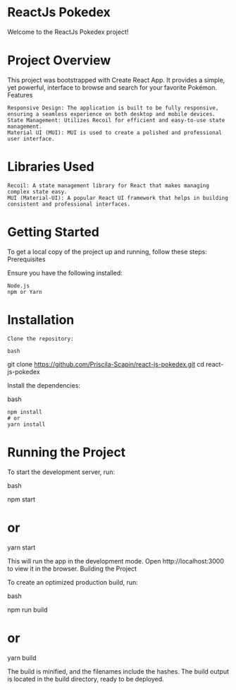 # ReactJs Pokedex

Welcome to the ReactJs Pokedex project! 

# Project Overview

This project was bootstrapped with Create React App. It provides a simple, yet powerful, interface to browse and search for your favorite Pokémon.
Features

    Responsive Design: The application is built to be fully responsive, ensuring a seamless experience on both desktop and mobile devices.
    State Management: Utilizes Recoil for efficient and easy-to-use state management.
    Material UI (MUI): MUI is used to create a polished and professional user interface.

# Libraries Used

    Recoil: A state management library for React that makes managing complex state easy.
    MUI (Material-UI): A popular React UI framework that helps in building consistent and professional interfaces.

# Getting Started

To get a local copy of the project up and running, follow these steps:
Prerequisites

Ensure you have the following installed:

    Node.js
    npm or Yarn

# Installation

    Clone the repository:

    bash

git clone https://github.com/Priscila-Scapin/react-js-pokedex.git
cd react-js-pokedex

Install the dependencies:

bash

    npm install
    # or
    yarn install

# Running the Project

To start the development server, run:

bash

npm start
# or
yarn start

This will run the app in the development mode. Open http://localhost:3000 to view it in the browser.
Building the Project

To create an optimized production build, run:

bash

npm run build
# or
yarn build

The build is minified, and the filenames include the hashes. The build output is located in the build directory, ready to be deployed.
